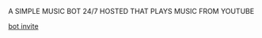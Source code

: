 
A SIMPLE MUSIC BOT 24/7 HOSTED THAT PLAYS MUSIC FROM YOUTUBE



[bot invite](https://discord.com/api/oauth2/authorize?client_id=710534645405581353&permissions=8&scope=bot)
